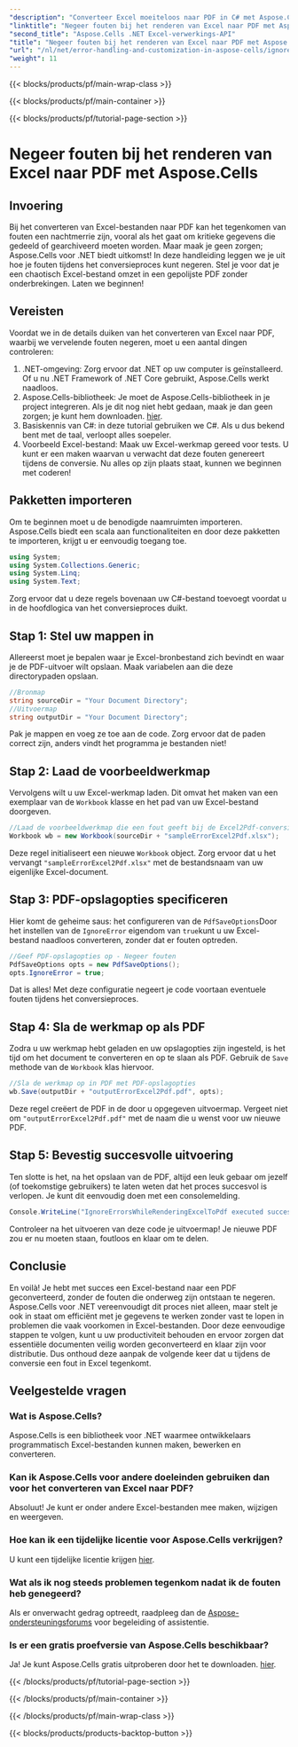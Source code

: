 ```yaml
---
"description": "Converteer Excel moeiteloos naar PDF in C# met Aspose.Cells, waarbij u conversiefouten negeert en uw workflow stroomlijnt."
"linktitle": "Negeer fouten bij het renderen van Excel naar PDF met Aspose.Cells"
"second_title": "Aspose.Cells .NET Excel-verwerkings-API"
"title": "Negeer fouten bij het renderen van Excel naar PDF met Aspose.Cells"
"url": "/nl/net/error-handling-and-customization-in-aspose-cells/ignore-errors-while-rendering/"
"weight": 11
---
```


{{< blocks/products/pf/main-wrap-class >}}

{{< blocks/products/pf/main-container >}}

{{< blocks/products/pf/tutorial-page-section >}}

# Negeer fouten bij het renderen van Excel naar PDF met Aspose.Cells

## Invoering
Bij het converteren van Excel-bestanden naar PDF kan het tegenkomen van fouten een nachtmerrie zijn, vooral als het gaat om kritieke gegevens die gedeeld of gearchiveerd moeten worden. Maar maak je geen zorgen; Aspose.Cells voor .NET biedt uitkomst! In deze handleiding leggen we je uit hoe je fouten tijdens het conversieproces kunt negeren. Stel je voor dat je een chaotisch Excel-bestand omzet in een gepolijste PDF zonder onderbrekingen. Laten we beginnen!
## Vereisten
Voordat we in de details duiken van het converteren van Excel naar PDF, waarbij we vervelende fouten negeren, moet u een aantal dingen controleren:
1. .NET-omgeving: Zorg ervoor dat .NET op uw computer is geïnstalleerd. Of u nu .NET Framework of .NET Core gebruikt, Aspose.Cells werkt naadloos.
2. Aspose.Cells-bibliotheek: Je moet de Aspose.Cells-bibliotheek in je project integreren. Als je dit nog niet hebt gedaan, maak je dan geen zorgen; je kunt hem downloaden. [hier](https://releases.aspose.com/cells/net/).
3. Basiskennis van C#: in deze tutorial gebruiken we C#. Als u dus bekend bent met de taal, verloopt alles soepeler.
4. Voorbeeld Excel-bestand: Maak uw Excel-werkmap gereed voor tests. U kunt er een maken waarvan u verwacht dat deze fouten genereert tijdens de conversie.
Nu alles op zijn plaats staat, kunnen we beginnen met coderen!
## Pakketten importeren
Om te beginnen moet u de benodigde naamruimten importeren. Aspose.Cells biedt een scala aan functionaliteiten en door deze pakketten te importeren, krijgt u er eenvoudig toegang toe.
```csharp
using System;
using System.Collections.Generic;
using System.Linq;
using System.Text;
```
Zorg ervoor dat u deze regels bovenaan uw C#-bestand toevoegt voordat u in de hoofdlogica van het conversieproces duikt.
## Stap 1: Stel uw mappen in
Allereerst moet je bepalen waar je Excel-bronbestand zich bevindt en waar je de PDF-uitvoer wilt opslaan. Maak variabelen aan die deze directorypaden opslaan.
```csharp
//Bronmap
string sourceDir = "Your Document Directory";
//Uitvoermap
string outputDir = "Your Document Directory";
```
Pak je mappen en voeg ze toe aan de code. Zorg ervoor dat de paden correct zijn, anders vindt het programma je bestanden niet!
## Stap 2: Laad de voorbeeldwerkmap
Vervolgens wilt u uw Excel-werkmap laden. Dit omvat het maken van een exemplaar van de `Workbook` klasse en het pad van uw Excel-bestand doorgeven.
```csharp
//Laad de voorbeeldwerkmap die een fout geeft bij de Excel2Pdf-conversie
Workbook wb = new Workbook(sourceDir + "sampleErrorExcel2Pdf.xlsx");
```
Deze regel initialiseert een nieuwe `Workbook` object. Zorg ervoor dat u het vervangt `"sampleErrorExcel2Pdf.xlsx"` met de bestandsnaam van uw eigenlijke Excel-document.
## Stap 3: PDF-opslagopties specificeren
Hier komt de geheime saus: het configureren van de `PdfSaveOptions`Door het instellen van de `IgnoreError` eigendom van `true`kunt u uw Excel-bestand naadloos converteren, zonder dat er fouten optreden.
```csharp
//Geef PDF-opslagopties op - Negeer fouten
PdfSaveOptions opts = new PdfSaveOptions();
opts.IgnoreError = true;
```
Dat is alles! Met deze configuratie negeert je code voortaan eventuele fouten tijdens het conversieproces.
## Stap 4: Sla de werkmap op als PDF
Zodra u uw werkmap hebt geladen en uw opslagopties zijn ingesteld, is het tijd om het document te converteren en op te slaan als PDF. Gebruik de `Save` methode van de `Workbook` klas hiervoor.
```csharp
//Sla de werkmap op in PDF met PDF-opslagopties
wb.Save(outputDir + "outputErrorExcel2Pdf.pdf", opts);
```
Deze regel creëert de PDF in de door u opgegeven uitvoermap. Vergeet niet om `"outputErrorExcel2Pdf.pdf"` met de naam die u wenst voor uw nieuwe PDF.
## Stap 5: Bevestig succesvolle uitvoering
Ten slotte is het, na het opslaan van de PDF, altijd een leuk gebaar om jezelf (of toekomstige gebruikers) te laten weten dat het proces succesvol is verlopen. Je kunt dit eenvoudig doen met een consolemelding.
```csharp
Console.WriteLine("IgnoreErrorsWhileRenderingExcelToPdf executed successfully.\r\n");
```
Controleer na het uitvoeren van deze code je uitvoermap! Je nieuwe PDF zou er nu moeten staan, foutloos en klaar om te delen.
## Conclusie
En voilà! Je hebt met succes een Excel-bestand naar een PDF geconverteerd, zonder de fouten die onderweg zijn ontstaan te negeren. Aspose.Cells voor .NET vereenvoudigt dit proces niet alleen, maar stelt je ook in staat om efficiënt met je gegevens te werken zonder vast te lopen in problemen die vaak voorkomen in Excel-bestanden.
Door deze eenvoudige stappen te volgen, kunt u uw productiviteit behouden en ervoor zorgen dat essentiële documenten veilig worden geconverteerd en klaar zijn voor distributie. Dus onthoud deze aanpak de volgende keer dat u tijdens de conversie een fout in Excel tegenkomt. 
## Veelgestelde vragen
### Wat is Aspose.Cells?
Aspose.Cells is een bibliotheek voor .NET waarmee ontwikkelaars programmatisch Excel-bestanden kunnen maken, bewerken en converteren.
### Kan ik Aspose.Cells voor andere doeleinden gebruiken dan voor het converteren van Excel naar PDF?
Absoluut! Je kunt er onder andere Excel-bestanden mee maken, wijzigen en weergeven.
### Hoe kan ik een tijdelijke licentie voor Aspose.Cells verkrijgen?
U kunt een tijdelijke licentie krijgen [hier](https://purchase.aspose.com/temporary-license/).
### Wat als ik nog steeds problemen tegenkom nadat ik de fouten heb genegeerd?
Als er onverwacht gedrag optreedt, raadpleeg dan de [Aspose-ondersteuningsforums](https://forum.aspose.com/c/cells/9) voor begeleiding of assistentie.
### Is er een gratis proefversie van Aspose.Cells beschikbaar?
Ja! Je kunt Aspose.Cells gratis uitproberen door het te downloaden. [hier](https://releases.aspose.com/).

{{< /blocks/products/pf/tutorial-page-section >}}

{{< /blocks/products/pf/main-container >}}

{{< /blocks/products/pf/main-wrap-class >}}

{{< blocks/products/products-backtop-button >}}